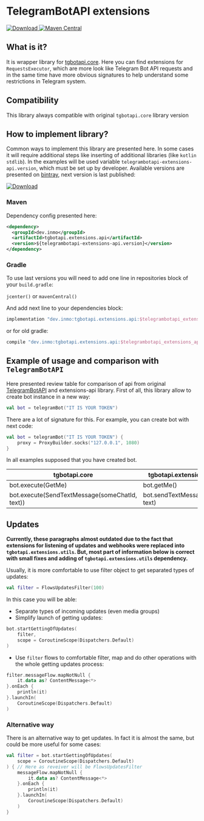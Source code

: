 # TelegramBotAPI extensions

[![Download](https://api.bintray.com/packages/insanusmokrassar/TelegramBotAPI/tgbotapi.extensions.api/images/download.svg) ](https://bintray.com/insanusmokrassar/TelegramBotAPI/tgbotapi.extensions.api/_latestVersion)
[![Maven Central](https://maven-badges.herokuapp.com/maven-central/dev.inmo/tgbotapi.extensions.api/badge.svg)](https://maven-badges.herokuapp.com/maven-central/dev.inmo/tgbotapi.extensions.api)

## What is it?

It is wrapper library for [tgbotapi.core](../tgbotapi.core/README.md). Here you can find extensions for
`RequestsExecutor`, which are more look like Telegram Bot API requests and in the same time have more obvious signatures
to help understand some restrictions in Telegram system.

## Compatibility

This library always compatible with original `tgbotapi.core` library version

## How to implement library?

Common ways to implement this library are presented here. In some cases it will require additional steps
like inserting of additional libraries (like `kotlin stdlib`). In the examples will be used variable
`telegrambotapi-extensions-api.version`, which must be set up by developer. Available versions are presented on
[bintray](https://bintray.com/insanusmokrassar/TelegramBotAPI/tgbotapi.extensions.api), next version is last published:

[![Download](https://api.bintray.com/packages/insanusmokrassar/TelegramBotAPI/tgbotapi.extensions.api/images/download.svg) ](https://bintray.com/insanusmokrassar/TelegramBotAPI/tgbotapi.extensions.api/_latestVersion)

### Maven

Dependency config presented here:

```xml
<dependency>
  <groupId>dev.inmo</groupId>
  <artifactId>tgbotapi.extensions.api</artifactId>
  <version>${telegrambotapi-extensions-api.version}</version>
</dependency>
```

### Gradle

To use last versions you will need to add one line in repositories block of your `build.gradle`:

`jcenter()` or `mavenCentral()`

And add next line to your dependencies block:

```groovy
implementation "dev.inmo:tgbotapi.extensions.api:$telegrambotapi_extensions_api_version"
```

or for old gradle:

```groovy
compile "dev.inmo:tgbotapi.extensions.api:$telegrambotapi_extensions_api_version"
```

## Example of usage and comparison with `TelegramBotAPI`

Here presented review table for comparison of api from original [TelegramBotAPI](../TelegramBotAPI/README.md#Requests)
and extensions-api library. First of all, this library allow to create bot instance in a new way:

```kotlin
val bot = telegramBot("IT IS YOUR TOKEN")
```

There are a lot of signature for this. For example, you can create bot with next code:

```kotlin
val bot = telegramBot("IT IS YOUR TOKEN") {
    proxy = ProxyBuilder.socks("127.0.0.1", 1080)
}
```

In all examples supposed that you have created bot.

| tgbotapi.core | tgbotapi.extensions.api |
|---------------------|-------------------------------|
| bot.execute(GetMe) |    bot.getMe()          |
| bot.execute(SendTextMessage(someChatId, text)) | bot.sendTextMessage(chat, text) |

## Updates

**Currently, these paragraphs almost outdated due to the fact that extensions for listening of updates and webhooks were
replaced into `tgbotapi.extensions.utils`. But, most part of information below is correct with small fixes and
adding of `tgbotapi.extensions.utils` dependency.**

Usually, it is more comfortable to use filter object to get separated types of updates:

```kotlin
val filter = FlowsUpdatesFilter(100)
```

In this case you will be able:

* Separate types of incoming updates (even media groups)
* Simplify launch of getting updates:
```kotlin
bot.startGettingOfUpdates(
    filter,
    scope = CoroutineScope(Dispatchers.Default)
)
```
* Use `filter` flows to comfortable filter, map and do other operations with the whole
getting updates process:
```kotlin
filter.messageFlow.mapNotNull {
    it.data as? ContentMessage<*>
}.onEach {
    println(it)
}.launchIn(
    CoroutineScope(Dispatchers.Default)
)
```

### Alternative way

There is an alternative way to get updates. In fact it is almost the same, but could be more useful for some cases:

```kotlin
val filter = bot.startGettingOfUpdates(
    scope = CoroutineScope(Dispatchers.Default)
) { // Here as reveiver will be FlowsUpdatesFilter
    messageFlow.mapNotNull {
        it.data as? ContentMessage<*>
    }.onEach {
        println(it)
    }.launchIn(
        CoroutineScope(Dispatchers.Default)
    )
}
```
